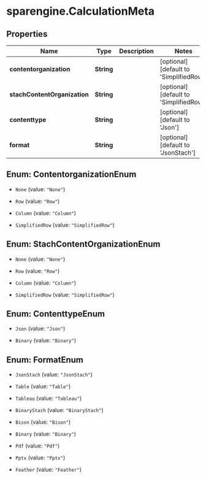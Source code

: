 # sparengine.CalculationMeta

## Properties

Name | Type | Description | Notes
------------ | ------------- | ------------- | -------------
**contentorganization** | **String** |  | [optional] [default to &#39;SimplifiedRow&#39;]
**stachContentOrganization** | **String** |  | [optional] [default to &#39;SimplifiedRow&#39;]
**contenttype** | **String** |  | [optional] [default to &#39;Json&#39;]
**format** | **String** |  | [optional] [default to &#39;JsonStach&#39;]



## Enum: ContentorganizationEnum


* `None` (value: `"None"`)

* `Row` (value: `"Row"`)

* `Column` (value: `"Column"`)

* `SimplifiedRow` (value: `"SimplifiedRow"`)





## Enum: StachContentOrganizationEnum


* `None` (value: `"None"`)

* `Row` (value: `"Row"`)

* `Column` (value: `"Column"`)

* `SimplifiedRow` (value: `"SimplifiedRow"`)





## Enum: ContenttypeEnum


* `Json` (value: `"Json"`)

* `Binary` (value: `"Binary"`)





## Enum: FormatEnum


* `JsonStach` (value: `"JsonStach"`)

* `Table` (value: `"Table"`)

* `Tableau` (value: `"Tableau"`)

* `BinaryStach` (value: `"BinaryStach"`)

* `Bison` (value: `"Bison"`)

* `Binary` (value: `"Binary"`)

* `Pdf` (value: `"Pdf"`)

* `Pptx` (value: `"Pptx"`)

* `Feather` (value: `"Feather"`)




